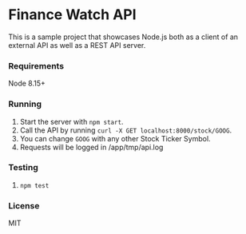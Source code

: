 # Finance Watch API

This is a sample project that showcases Node.js both as a client of an external API as well as a REST API server.

### Requirements

Node 8.15+

### Running

1. Start the server with `npm start`.
2. Call the API by running `curl -X GET localhost:8000/stock/GOOG`.
3. You can change `GOOG` with any other Stock Ticker Symbol.
4. Requests will be logged in /app/tmp/api.log

### Testing

1. `npm test`

### License

MIT